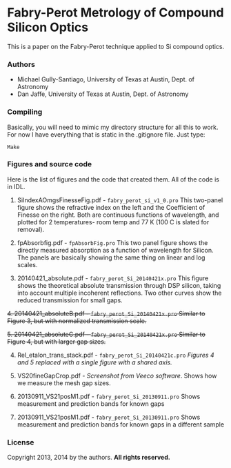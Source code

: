 # Fabry-Perot Metrology of Compound Silicon Optics

This is a paper on the Fabry-Perot technique applied to Si compound optics.

### Authors

* Michael Gully-Santiago, University of Texas at Austin, Dept. of Astronomy
* Dan Jaffe, University of Texas at Austin, Dept. of Astronomy

### Compiling

Basically, you will need to mimic my directory structure for all this to work.  For now I have everything that is static in the .gitignore file.  Just type:

`Make`

### Figures and source code

Here is the list of figures and the code that created them.  All of the code is in IDL.


1. SiIndexAOmgsFinesseFig.pdf - `fabry_perot_si_v1_0.pro`
	This two-panel figure shows the refractive index on the left and the Coefficient of Finesse on the right.  Both are continuous functions of wavelength, and plotted for 2 temperatures- room temp and 77 K (100 C is slated for removal).
2. fpAbsorbfig.pdf - `fpAbsorbFig.pro`
This two panel figure shows the directly measured absorption as a function of wavelength for Silicon.  The panels are basically showing the same thing on linear and log scales.

3. 20140421_absolute.pdf - `fabry_perot_Si_20140421x.pro`
This figure shows the theoretical absolute transmission through DSP silicon, taking into account multiple incoherent reflections.  Two other curves show the reduced transmission for small gaps.

~~4. 20140421_absoluteB.pdf - `fabry_perot_Si_20140421x.pro`
Similar to Figure 3, but with normalized transmission scale.~~

~~5. 20140421_absoluteC.pdf - `fabry_perot_Si_20140421x.pro`
Similar to Figure 4, but with larger gap sizes.~~

4. Rel_etalon_trans_stack.pdf - `fabry_perot_Si_20140421c.pro`
*Figures 4 and 5 replaced with a single figure with a shared axis.*

6. VS20fineGapCrop.pdf - *Screenshot from Veeco software*.
Shows how we measure the mesh gap sizes.

7. 20130911_VS21posM1.pdf - `fabry_perot_Si_20130911.pro`
Shows measurement and prediction bands for known gaps

8. 20130911_VS21posM1.pdf - `fabry_perot_Si_20130911.pro`
Shows measurement and prediction bands for known gaps in a different sample

### License

Copyright 2013, 2014 by the authors.  **All rights reserved.**
